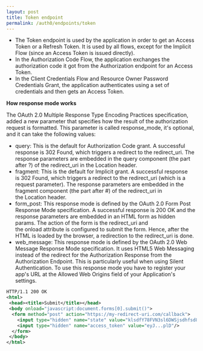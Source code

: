 ```yaml
---
layout: post
title: Token endpoint
permalink: /auth0/endpoints/token
---
```


- The Token endpoint is used by the application in order to get an Access Token or a Refresh Token. It is used by all flows, except for the Implicit Flow (since an Access Token is issued directly).
- In the Authorization Code Flow, the application exchanges the authorization code it got from the Authorization endpoint for an Access Token.
- In the Client Credentials Flow and Resource Owner Password Credentials Grant, the application authenticates using a set of credentials and then gets an Access Token.

**How response mode works**

The OAuth 2.0 Multiple Response Type Encoding Practices specification, added a new parameter that specifies how the result of the authorization request is formatted. This parameter is called response_mode, it's optional, and it can take the following values:
- query: This is the default for Authorization Code grant. A successful response is 302 Found, which triggers a redirect to the redirect_uri. The response parameters are embedded in the query component (the part after ?) of the redirect_uri in the Location header.
- fragment: This is the default for Implicit grant. A successful response is 302 Found, which triggers a redirect to the redirect_uri (which is a request parameter). The response parameters are embedded in the fragment component (the part after #) of the redirect_uri in the Location header.
- form_post: This response mode is defined by the OAuth 2.0 Form Post Response Mode specification. A successful response is 200 OK and the response parameters are embedded in an HTML form as hidden params. The action of the form is the redirect_uri and the onload attribute is configured to submit the form. Hence, after the HTML is loaded by the browser, a redirection to the redirect_uri is done.
- web_message: This response mode is defined by the OAuth 2.0 Web Message Response Mode specification. It uses HTML5 Web Messaging instead of the redirect for the Authorization Response from the Authorization Endpoint. This is particularly useful when using Silent Authentication. To use this response mode you have to register your app's URL at the Allowed Web Origins field of your Application's settings.

```xml
HTTP/1.1 200 OK
<html>
 <head><title>Submit</title></head>
 <body onload="javascript:document.forms[0].submit()">
  <form method="post" action="https://my-redirect-uri.com/callback">
    <input type="hidden" name="state" value="klsdfY78FVN3sl6DWSjsdhfsd8r67832nb"/>
    <input type="hidden" name="access_token" value="eyJ...plD"/>
  </form>
 </body>
</html>
```
